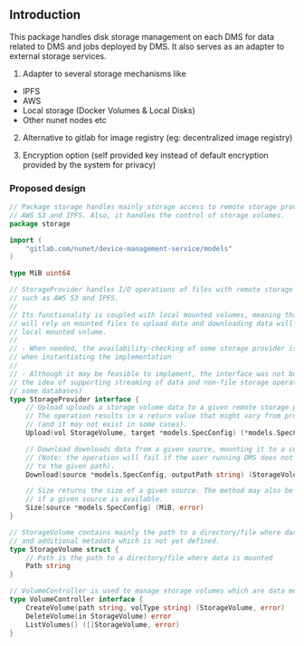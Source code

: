 ## Introduction
This package handles disk storage management on each DMS for data related to DMS and jobs deployed by DMS. It also serves as an adapter to external storage services.

1. Adapter to several storage mechanisms like 
- IPFS
- AWS
- Local storage (Docker Volumes & Local Disks)
- Other nunet nodes etc

2. Alternative to gitlab for image registry (eg: decentralized image registry)

3. Encryption option (self provided key instead of default encryption provided by the system for privacy)

### Proposed design

```go
// Package storage handles mainly storage access to remote storage providers such as
// AWS S3 and IPFS. Also, it handles the control of storage volumes.
package storage

import (
	"gitlab.com/nunet/device-management-service/models"
)

type MiB uint64

// StorageProvider handles I/O operations of files with remote storage providers
// such as AWS S3 and IPFS.
//
// Its functionality is coupled with local mounted volumes, meaning that implementations
// will rely on mounted files to upload data and downloading data will result in a
// local mounted volume.
//
// - When needed, the availability-checking of some storage provider is handled
// when instantiating the implementation
//
// - Although it may be feasible to implement, the interface was not built with
// the idea of supporting streaming of data and non-file storage operations (e.g.:
// some databases)
type StorageProvider interface {
	// Upload uploads a storage volume data to a given remote storage provider.
	// The operation results in a return value that might vary from provider to provider
	// (and it may not exist in some cases).
	Upload(vol StorageVolume, target *models.SpecConfig) (*models.SpecConfig, error)

	// Download downloads data from a given source, mounting it to a certain local path.
	// (Note: the operation will fail if the user running DMS does not have access permission
	// to the given path).
	Download(source *models.SpecConfig, outputPath string) (StorageVolume, error)

	// Size returns the size of a given source. The method may also be useful to check
	// if a given source is available.
	Size(source *models.SpecConfig) (MiB, error)
}

// StorageVolume contains mainly the path to a directory/file where data is mounted
// and additional metadata which is not yet defined.
type StorageVolume struct {
	// Path is the path to a directory/file where data is mounted
	Path string
}

// VolumeController is used to manage storage volumes which are data mounted to files/directories.
type VolumeController interface {
	CreateVolume(path string, volType string) (StorageVolume, error)
	DeleteVolume(in StorageVolume) error
	ListVolumes() ([]StorageVolume, error)
}
```
